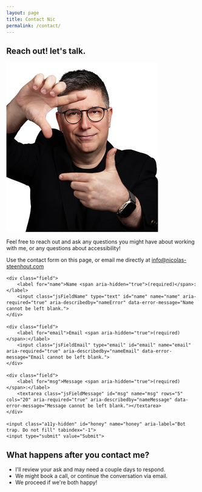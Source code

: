 ```yaml
---
layout: page
title: Contact Nic
permalink: /contact/
---
```


## Reach out! let's talk.
<div class="grid-reflow">
    <div>
    <p><img src="/img/nicolas-steenhout-frame.png" alt="Head and shoulder portrait of Nic Steenhout holding his hands in front of his face, forming a lose frame."></p>
   

<p>Feel free to reach out and ask any questions you might have about working with me, or any questions about accessibility!</p>

<p>Use the contact form on this page, or email me directly at <a href="info@nicolas-steenhout.com">info@nicolas-steenhout.com</a></p>
</div>
  <div>
   
<form action="https://usebasin.com/f/f369a9edd4dd" method="POST" novalidate>

	<div class="field">
		<label for="name">Name <span aria-hidden="true">(required)</span>:</label>
		<input class="jsFieldName" type="text" id="name" name="name" aria-required="true" aria-describedby="nameError" data-error-message="Name cannot be left blank.">
	</div>

	<div class="field">
		<label for="email">Email <span aria-hidden="true">(required)</span>:</label>
		<input class="jsFieldEmail" type="email" id="email" name="email" aria-required="true" aria-describedby="nameEmail" data-error-message="Email cannot be left blank.">
	</div>

	<div class="field">
		<label for="msg">Message <span aria-hidden="true">(required)</span>:</label>
		<textarea class="jsFieldMessage" id="msg" name="msg" rows="5" cols="20" aria-required="true" aria-describedby="nameMessage" data-error-message="Message cannot be left blank."></textarea>
	</div>

	<input class="a11y-hidden" id="honey" name="honey" aria-label="Bot trap. Do not fill" tabindex="-1">
	<input type="submit" value="Submit">
</form>
  </div>
</div>



## What happens after you contact me?

* I'll review your ask and may need a couple days to respond.
* We might book a call, or continue the conversation via email.
* We proceed if we're both happy!

